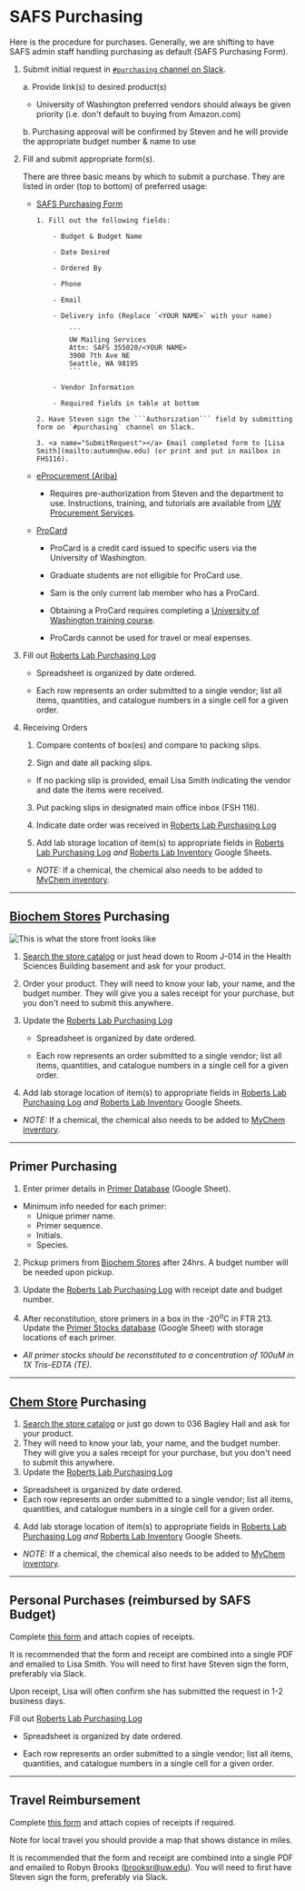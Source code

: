 # SAFS Purchasing

Here is the procedure for purchases. Generally, we are shifting to have SAFS admin staff handling purchasing as default (SAFS Purchasing Form).

1. Submit initial request in [`#purchasing` channel on Slack](https://genefish.slack.com/messages/CDPNUMPFC/).

    a. Provide link(s) to desired product(s)

      - University of Washington preferred vendors should always be given priority (i.e. don't default to buying from Amazon.com)
  
    b. Purchasing approval will be confirmed by Steven and he will provide the appropriate budget number & name to use

2. Fill and submit appropriate form(s).

    There are three basic means by which to submit a purchase. They are listed in order (top to bottom) of preferred usage:

    - [SAFS Purchasing Form](https://fish.uw.edu/wp-content/uploads/sites/4/2014/08/Purchasing_Form.pdf)

          1. Fill out the following fields:

              - Budget & Budget Name

              - Date Desired

              - Ordered By

              - Phone

              - Email

              - Delivery info (Replace `<YOUR NAME>` with your name)

                  ```
                  UW Mailing Services
                  Attn: SAFS 355020/<YOUR NAME>
                  3900 7th Ave NE
                  Seattle, WA 98195
                  ```

              - Vendor Information

              - Required fields in table at bottom

          2. Have Steven sign the ```Authorization``` field by submitting form on `#purchasing` channel on Slack.

          3. <a name="SubmitRequest"></a> Email completed form to [Lisa Smith](mailto:autumn@uw.edu) (or print and put in mailbox in FHS116).

    - [eProcurement (Ariba)](https://ar.admin.washington.edu/AribaBuyer/uw/login.asp)

        - Requires pre-authorization from Steven and the department to use. Instructions, training, and tutorials are available from [UW Procurement Services](http://finance.uw.edu/ps/).

    - [ProCard](http://finance.uw.edu/fm/ps/how-to-buy/procurement-card)

        - ProCard is a credit card issued to specific users via the University of Washington.

        - Graduate students are not elligible for ProCard use.

        - Sam is the only current lab member who has a ProCard.

        - Obtaining a ProCard requires completing a [University of Washington training course](http://f2.washington.edu/fm/ps/upcoming-events).

        - ProCards cannot be used for travel or meal expenses.

3. Fill out [Roberts Lab Purchasing Log](https://docs.google.com/spreadsheets/d/1DHXiiEzWhh0XHnEMvKz4TX10e69ErOWHv5Jo-ouk6x8/edit?usp=sharing)

    - Spreadsheet is organized by date ordered.

    - Each row represents an order submitted to a single vendor; list all items, quantities, and catalogue numbers in a single cell for a given order.

4. Receiving Orders

    1. Compare contents of box(es) and compare to packing slips.

    2. Sign and date all packing slips.

      - If no packing slip is provided, email Lisa Smith indicating the vendor and date the items were received.

    3. Put packing slips in designated main office inbox (FSH 116).

    4. Indicate date order was received in [Roberts Lab Purchasing Log](https://docs.google.com/spreadsheets/d/1DHXiiEzWhh0XHnEMvKz4TX10e69ErOWHv5Jo-ouk6x8/edit?usp=sharing)

    5. Add lab storage location of item(s) to appropriate fields in [Roberts Lab Purchasing Log](https://docs.google.com/spreadsheets/d/1DHXiiEzWhh0XHnEMvKz4TX10e69ErOWHv5Jo-ouk6x8/edit?usp=sharing) <em>and</em> [Roberts Lab Inventory](https://github.com/RobertsLab/onboarding/wiki/Lab-Inventory) Google Sheets.

      - <em>NOTE:</em> If a chemical, the chemical also needs to be added to [MyChem inventory](https://cspc.admin.washington.edu/mychem/uwnetid/home/greeting.aspx).

---
## [Biochem Stores](https://depts.washington.edu/biowww/pages/biochem-stores.shtml) Purchasing
![This is what the store front looks like](https://raw.githubusercontent.com/shellytrigg/shellytrigg.github.io/master/images/UWBiochemStore.jpg)

1. [Search the store catalog](http://128.95.12.98:88/stores/dataSearch.asp) or just head down to Room J-014 in the Health Sciences Building basement and ask for your product.

2. Order your product. They will need to know your lab, your name, and the budget number. They will give you a sales receipt for your purchase, but you don't need to submit this anywhere.

3. Update the [Roberts Lab Purchasing Log](https://docs.google.com/spreadsheets/d/1DHXiiEzWhh0XHnEMvKz4TX10e69ErOWHv5Jo-ouk6x8/edit?usp=sharing)

   - Spreadsheet is organized by date ordered.

   - Each row represents an order submitted to a single vendor; list all items, quantities, and catalogue numbers in a single cell for a given order.

4. Add lab storage location of item(s) to appropriate fields in [Roberts Lab Purchasing Log](https://docs.google.com/spreadsheets/d/1DHXiiEzWhh0XHnEMvKz4TX10e69ErOWHv5Jo-ouk6x8/edit?usp=sharing) <em>and</em> [Roberts Lab Inventory](https://github.com/RobertsLab/onboarding/wiki/Lab-Inventory) Google Sheets.

  - <em>NOTE:</em> If a chemical, the chemical also needs to be added to [MyChem inventory](https://cspc.admin.washington.edu/mychem/uwnetid/home/greeting.aspx).

---

## Primer Purchasing

1. Enter primer details in [Primer Database](http://b.link/primer-database) (Google Sheet).

  - Minimum info needed for each primer:
    - Unique primer name.
    - Primer sequence.
    - Initials.
    - Species.

2. Pickup primers from [Biochem Stores](https://depts.washington.edu/biowww/pages/biochem-stores.shtml) after 24hrs. A budget number will be needed upon pickup.

3. Update the [Roberts Lab Purchasing Log](https://docs.google.com/spreadsheets/d/1DHXiiEzWhh0XHnEMvKz4TX10e69ErOWHv5Jo-ouk6x8/edit?usp=sharing) with receipt date and budget number.

4. After reconstitution, store primers in a box in the -20<sup>o</sup>C in FTR 213. Update the [Primer Stocks database](http://b.link/primer-stocks) (Google Sheet) with storage locations of each primer.

  - _All primer stocks should be reconstituted to a concentration of 100uM in 1X Tris-EDTA (TE)._

---

## [Chem Store](http://depts.washington.edu/chem/facilserv/stockroom/index.html) Purchasing
1. [Search the store catalog](https://idp.u.washington.edu/idp/profile/SAML2/Redirect/SSO?execution=e1s1) or just go down to 036 Bagley Hall and ask for your product.
2. They will need to know your lab, your name, and the budget number. They will give you a sales receipt for your purchase, but you don't need to submit this anywhere.
3. Update the [Roberts Lab Purchasing Log](https://docs.google.com/spreadsheets/d/1DHXiiEzWhh0XHnEMvKz4TX10e69ErOWHv5Jo-ouk6x8/edit?usp=sharing)
  - Spreadsheet is organized by date ordered.
  - Each row represents an order submitted to a single vendor; list all items, quantities, and catalogue numbers in a single cell for a given order.
4. Add lab storage location of item(s) to appropriate fields in [Roberts Lab Purchasing Log](https://docs.google.com/spreadsheets/d/1DHXiiEzWhh0XHnEMvKz4TX10e69ErOWHv5Jo-ouk6x8/edit?usp=sharing) <em>and</em> [Roberts Lab Inventory](https://github.com/RobertsLab/onboarding/wiki/Lab-Inventory) Google Sheets.
  - <em>NOTE:</em> If a chemical, the chemical also needs to be added to [MyChem inventory](https://cspc.admin.washington.edu/mychem/uwnetid/home/greeting.aspx).

---

## Personal Purchases (reimbursed by SAFS Budget)

Complete [this form](http://gannet.fish.washington.edu/seashell/snaps/new_ereimbursement_form_.pdf) and attach copies of receipts.

It is recommended that the form and receipt are combined into a single PDF and emailed to Lisa Smith. You will need to first have Steven sign the form, preferably via Slack.   

Upon receipt, Lisa will often confirm she has submitted the request in 1-2 business days.

Fill out [Roberts Lab Purchasing Log](https://docs.google.com/spreadsheets/d/1DHXiiEzWhh0XHnEMvKz4TX10e69ErOWHv5Jo-ouk6x8/edit?usp=sharing)

- Spreadsheet is organized by date ordered.

- Each row represents an order submitted to a single vendor; list all items, quantities, and catalogue numbers in a single cell for a given order.

---

## Travel Reimbursement

Complete [this form](http://gannet.fish.washington.edu/seashell/snaps/Newest-Travel-Worksheet_-10-21-13.pdf) and attach copies of receipts if required.

Note for local travel you should provide a map that shows distance in miles.

It is recommended that the form and receipt are combined into a single PDF and emailed to Robyn Brooks (brooksr@uw.edu). You will need to first have Steven sign the form, preferably via Slack.   
